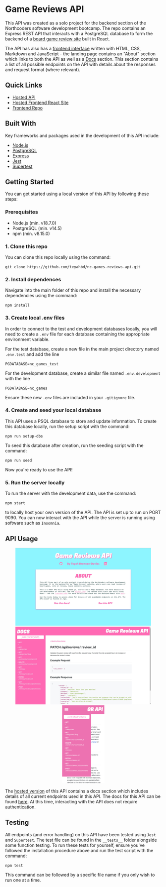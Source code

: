 # Game Reviews API

This API was created as a solo project for the backend section of the Northcoders software development bootcamp. The repo contains an Express REST API that interacts with a PostgreSQL database to form the backend of a [board game review site](https://nc-board-game-reviews.netlify.app/) built in React.

The API has also has a [frontend interface](https://nc-games-reviews.onrender.com/) written with HTML, CSS, Markdown and JavaScript - the landing page contains an "About" section which links to both the API as well as a [Docs](https://nc-games-reviews.onrender.com/docs) section. This section contains a list of all possible endpoints on the API with details about the responses and request format (where relevant).

## Quick Links

- [Hosted API](https://nc-games-reviews.onrender.com/)
- [Hosted Frontend React Site](https://nc-board-game-reviews.netlify.app/)
- [Frontend Repo](https://github.com/teyahbd/nc-games-reviews)

## Built With

Key frameworks and packages used in the development of this API include:

- [Node.js](https://nodejs.org/en/)
- [PostgreSQL](https://www.postgresql.org/)
- [Express](https://expressjs.com/)
- [Jest](https://jestjs.io/)
- [Supertest](https://www.npmjs.com/package/supertest)

## Getting Started

You can get started using a local version of this API by following these steps:

### Prerequisites

- Node.js (min. v18.7.0)
- PostgreSQL (min. v14.5)
- npm (min. v8.15.0)

### 1. Clone this repo

You can clone this repo locally using the command:

```
git clone https://github.com/teyahbd/nc-games-reviews-api.git
```

### 2. Install dependences

Navigate into the main folder of this repo and install the necessary dependencies using the command:

```
npm install
```

### 3. Create local .env files

In order to connect to the test and development databases locally, you will need to create a `.env` file for each database containing the appropriate environment variable.

For the test database, create a new file in the main project directory named `.env.test` and add the line

```
PGDATABASE=nc_games_test
```

For the development database, create a similar file named `.env.development` with the line

```
PGDATABASE=nc_games
```

Ensure these new `.env` files are included in your `.gitignore` file.

### 4. Create and seed your local database

This API uses a PSQL database to store and update information. To create this database locally, run the setup script with the command:

```
npm run setup-dbs
```

To seed this database after creation, run the seeding script with the command:

```
npm run seed
```

Now you're ready to use the API!

### 5. Run the server locally

To run the server with the development data, use the command:

```
npm start
```

to locally host your own version of the API. The API is set up to run on PORT 9090. You can now interact with the API while the server is running using software such as `Insomnia`.

## API Usage

<div align="center">
  <img src="img/about-screenshot.jpg" alt="Web about page screenshot" height="250">
  <img src="img/docs-screenshot.jpg" alt="Web docs screenshot" height="250">
  <img src="img/mobile-screenshot.png" alt="mobile docs screenshot" height="250">
</div>

The [hosted version](https://nc-games-reviews.onrender.com/) of this API contains a docs section which includes details of all current endpoints used in this API. The docs for this API can be found [here](https://nc-games-reviews.onrender.com/docs). At this time, interacting with the API does not require authentication.

## Testing

All endpoints (and error handling) on this API have been tested using `Jest` and `Supertest`. The test file can be found in the `__tests__` folder alongside some function testing. To run these tests for yourself, ensure you've followed the installation procedure above and run the test script with the command:

```
npm test
```

This command can be followed by a specific file name if you only wish to run one at a time.
